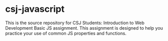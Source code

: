 csj-javascript
============

This is the source repository for CSJ Students: Introduction to Web Development
Basic JS assignment. This assignment is designed to help you practice your
use of common JS properties and functions.
